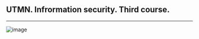 ## UTMN. Infrormation security. Third course.
---
![image](https://github.com/user-attachments/assets/d4866fa7-391e-4b55-ac25-536ec3dce08a)
